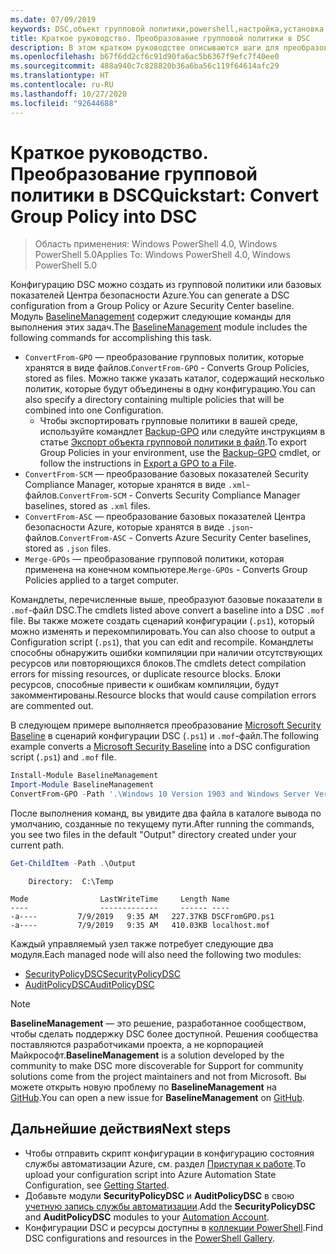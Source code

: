 ```yaml
---
ms.date: 07/09/2019
keywords: DSC,объект групповой политики,powershell,настройка,установка
title: Краткое руководство. Преобразование групповой политики в DSC
description: В этом кратком руководстве описываются шаги для преобразования групповой политики Windows в конфигурацию DSC.
ms.openlocfilehash: b67f6dd2cf6c91d90fa6ac5b6367f9efc7f40ee0
ms.sourcegitcommit: 488a940c7c828820b36a6ba56c119f64614afc29
ms.translationtype: HT
ms.contentlocale: ru-RU
ms.lasthandoff: 10/27/2020
ms.locfileid: "92644688"
---
```

# <a name="quickstart-convert-group-policy-into-dsc"></a><span data-ttu-id="e2f5a-104">Краткое руководство. Преобразование групповой политики в DSC</span><span class="sxs-lookup"><span data-stu-id="e2f5a-104">Quickstart: Convert Group Policy into DSC</span></span>

> <span data-ttu-id="e2f5a-105">Область применения: Windows PowerShell 4.0, Windows PowerShell 5.0</span><span class="sxs-lookup"><span data-stu-id="e2f5a-105">Applies To: Windows PowerShell 4.0, Windows PowerShell 5.0</span></span>

<span data-ttu-id="e2f5a-106">Конфигурацию DSC можно создать из групповой политики или базовых показателей Центра безопасности Azure.</span><span class="sxs-lookup"><span data-stu-id="e2f5a-106">You can generate a DSC configuration from a Group Policy or Azure Security Center baseline.</span></span> <span data-ttu-id="e2f5a-107">Модуль [BaselineManagement](https://www.powershellgallery.com/packages/BaselineManagement) содержит следующие команды для выполнения этих задач.</span><span class="sxs-lookup"><span data-stu-id="e2f5a-107">The [BaselineManagement](https://www.powershellgallery.com/packages/BaselineManagement) module includes the following commands for accomplishing this task.</span></span>

- <span data-ttu-id="e2f5a-108">`ConvertFrom-GPO` — преобразование групповых политик, которые хранятся в виде файлов.</span><span class="sxs-lookup"><span data-stu-id="e2f5a-108">`ConvertFrom-GPO` - Converts Group Policies, stored as files.</span></span> <span data-ttu-id="e2f5a-109">Можно также указать каталог, содержащий несколько политик, которые будут объединены в одну конфигурацию.</span><span class="sxs-lookup"><span data-stu-id="e2f5a-109">You can also specify a directory containing multiple policies that will be combined into one Configuration.</span></span>
  - <span data-ttu-id="e2f5a-110">Чтобы экспортировать групповые политики в вашей среде, используйте командлет [Backup-GPO](/powershell/module/grouppolicy/backup-gpo) или следуйте инструкциям в статье [Экспорт объекта групповой политики в файл](/microsoft-desktop-optimization-pack/agpm/export-a-gpo-to-a-file).</span><span class="sxs-lookup"><span data-stu-id="e2f5a-110">To export Group Policies in your environment, use the [Backup-GPO](/powershell/module/grouppolicy/backup-gpo) cmdlet, or follow the instructions in [Export a GPO to a File](/microsoft-desktop-optimization-pack/agpm/export-a-gpo-to-a-file).</span></span>
- <span data-ttu-id="e2f5a-111">`ConvertFrom-SCM` — преобразование базовых показателей Security Compliance Manager, которые хранятся в виде `.xml`-файлов.</span><span class="sxs-lookup"><span data-stu-id="e2f5a-111">`ConvertFrom-SCM` - Converts Security Compliance Manager baselines, stored as `.xml` files.</span></span>
- <span data-ttu-id="e2f5a-112">`ConvertFrom-ASC` — преобразование базовых показателей Центра безопасности Azure, которые хранятся в виде `.json`-файлов.</span><span class="sxs-lookup"><span data-stu-id="e2f5a-112">`ConvertFrom-ASC` - Converts Azure Security Center baselines, stored as `.json` files.</span></span>
- <span data-ttu-id="e2f5a-113">`Merge-GPOs` — преобразование групповой политики, которая применена на конечном компьютере.</span><span class="sxs-lookup"><span data-stu-id="e2f5a-113">`Merge-GPOs` - Converts Group Policies applied to a target computer.</span></span>

<span data-ttu-id="e2f5a-114">Командлеты, перечисленные выше, преобразуют базовые показатели в `.mof`-файл DSC.</span><span class="sxs-lookup"><span data-stu-id="e2f5a-114">The cmdlets listed above convert a baseline into a DSC `.mof` file.</span></span> <span data-ttu-id="e2f5a-115">Вы также можете создать сценарий конфигурации (`.ps1`), который можно изменять и перекомпилировать.</span><span class="sxs-lookup"><span data-stu-id="e2f5a-115">You can also choose to output a Configuration script (`.ps1`), that you can edit and recompile.</span></span> <span data-ttu-id="e2f5a-116">Командлеты способны обнаружить ошибки компиляции при наличии отсутствующих ресурсов или повторяющихся блоков.</span><span class="sxs-lookup"><span data-stu-id="e2f5a-116">The cmdlets detect compilation errors for missing resources, or duplicate resource blocks.</span></span> <span data-ttu-id="e2f5a-117">Блоки ресурсов, способные привести к ошибкам компиляции, будут закомментированы.</span><span class="sxs-lookup"><span data-stu-id="e2f5a-117">Resource blocks that would cause compilation errors are commented out.</span></span>

<span data-ttu-id="e2f5a-118">В следующем примере выполняется преобразование [Microsoft Security Baseline](https://www.microsoft.com/download/details.aspx?id=55319) в сценарий конфигурации DSC (`.ps1`) и `.mof`-файл.</span><span class="sxs-lookup"><span data-stu-id="e2f5a-118">The following example converts a [Microsoft Security Baseline](https://www.microsoft.com/download/details.aspx?id=55319) into a DSC configuration script (`.ps1`) and `.mof` file.</span></span>

```powershell
Install-Module BaselineManagement
Import-Module BaselineManagement
ConvertFrom-GPO -Path '.\Windows 10 Version 1903 and Windows Server Version 1903 Security Baseline\GPOs\' -OutputConfigurationScript
```

<span data-ttu-id="e2f5a-119">После выполнения команд, вы увидите два файла в каталоге вывода по умолчанию, созданные по текущему пути.</span><span class="sxs-lookup"><span data-stu-id="e2f5a-119">After running the commands, you see two files in the default "Output" directory created under your current path.</span></span>

```powershell
Get-ChildItem -Path .\Output
```

```Output
    Directory:  C:\Temp

Mode                LastWriteTime     Length Name
----                -------------     ------ ----
-a----         7/9/2019   9:35 AM   227.37KB DSCFromGPO.ps1
-a----         7/9/2019   9:35 AM   410.03KB localhost.mof
```

<span data-ttu-id="e2f5a-120">Каждый управляемый узел также потребует следующие два модуля.</span><span class="sxs-lookup"><span data-stu-id="e2f5a-120">Each managed node will also need the following two modules:</span></span>

- [<span data-ttu-id="e2f5a-121">SecurityPolicyDSC</span><span class="sxs-lookup"><span data-stu-id="e2f5a-121">SecurityPolicyDSC</span></span>](https://www.powershellgallery.com/packages/SecurityPolicyDsc)
- [<span data-ttu-id="e2f5a-122">AuditPolicyDSC</span><span class="sxs-lookup"><span data-stu-id="e2f5a-122">AuditPolicyDSC</span></span>](https://www.powershellgallery.com/packages/AuditPolicyDsc)

> [!NOTE]
> <span data-ttu-id="e2f5a-123">**BaselineManagement** — это решение, разработанное сообществом, чтобы сделать поддержку DSC более доступной. Решения сообщества поставляются разработчиками проекта, а не корпорацией Майкрософт.</span><span class="sxs-lookup"><span data-stu-id="e2f5a-123">**BaselineManagement** is a solution developed by the community to make DSC more discoverable for Support for community solutions come from the project maintainers and not from Microsoft.</span></span> <span data-ttu-id="e2f5a-124">Вы можете открыть новую проблему по **BaselineManagement** на [GitHub](https://github.com/microsoft/BaselineManagement).</span><span class="sxs-lookup"><span data-stu-id="e2f5a-124">You can open a new issue for **BaselineManagement** on [GitHub](https://github.com/microsoft/BaselineManagement).</span></span>

## <a name="next-steps"></a><span data-ttu-id="e2f5a-125">Дальнейшие действия</span><span class="sxs-lookup"><span data-stu-id="e2f5a-125">Next steps</span></span>

- <span data-ttu-id="e2f5a-126">Чтобы отправить скрипт конфигурации в конфигурацию состояния службы автоматизации Azure, см. раздел [Приступая к работе](/azure/automation/automation-dsc-getting-started#importing-a-configuration-into-azure-automation).</span><span class="sxs-lookup"><span data-stu-id="e2f5a-126">To upload your configuration script into Azure Automation State Configuration, see [Getting Started](/azure/automation/automation-dsc-getting-started#importing-a-configuration-into-azure-automation).</span></span>
- <span data-ttu-id="e2f5a-127">Добавьте модули **SecurityPolicyDSC** и **AuditPolicyDSC** в свою [учетную запись службы автоматизации](/azure/automation/shared-resources/modules).</span><span class="sxs-lookup"><span data-stu-id="e2f5a-127">Add the **SecurityPolicyDSC** and **AuditPolicyDSC** modules to your [Automation Account](/azure/automation/shared-resources/modules).</span></span>
- <span data-ttu-id="e2f5a-128">Конфигурации DSC и ресурсы доступны в [коллекции PowerShell](https://www.powershellgallery.com/).</span><span class="sxs-lookup"><span data-stu-id="e2f5a-128">Find DSC configurations and resources in the [PowerShell Gallery](https://www.powershellgallery.com/).</span></span>
